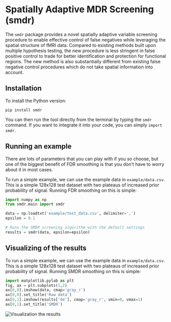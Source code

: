 Spatially Adaptive MDR Screening (smdr)
==========================================


The `smdr` package provides a novel spatially adaptive variable screening procedure to
enable effective control of false negatives while leveraging the spatial structure of fMRI data.
Compared to existing methods built upon multiple hypothesis testing, the new procedure is less
stringent in false positive control to trade for better identification and protection for functional
regions. The new method is also substantially different from existing false negative control
procedures which do not take spatial information into account.

Installation
------------

To install the Python version:

```
pip install smdr
```

You can then run the tool directly from the terminal by typing the `smdr` command. If you want to integrate it into your code, you can simply `import smdr`.



Running an example
------------------

There are lots of parameters that you can play with if you so choose, but one of the biggest benefit of FDR smoothing is that you don't have to worry about it in most cases.

To run a simple example, we can use the example data in `example/data.csv`. This is a simple 128x128 test dataset with two plateaus of increased prior probability of signal. Running FDR smoothing on this is simple:

```python
import numpy as np
from smdr.main import smdr

data = np.loadtxt('example/test_data.csv', delimiter=',')
epsilon = 0.1

# Runs the SMDR screening algorithm with the default settings
results = smdr(data, epsilon=epsilon)
```

Visualizing of the results
------------------

To run a simple example, we can use the example data in `example/data.csv`. This is a simple 128x128 test dataset with two plateaus of increased prior probability of signal. Running SMDR smoothing on this is simple:

```python
import matplotlib.pylab as plt
fig, ax = plt.subplots(1,2)
ax[0,0].imshow(data, cmap='gray_r')
ax[0,0].set_title('Raw data')
ax[0,1].imshow(results['de'], cmap='gray_r', vmin=0, vmax=1)
ax[0,1].set_title('SMDR')
```
![Visualization the results](https://raw.githubusercontent.com/yifehu93/smdr/example/test_results.png)
